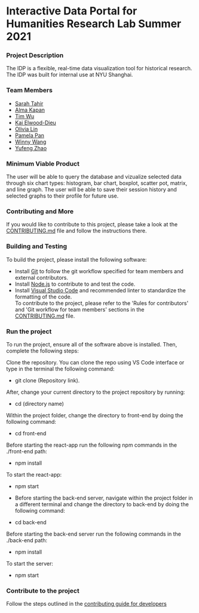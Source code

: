 # Interactive Data Portal for Humanities Research Lab Summer 2021

### Project Description

The IDP is a flexible, real-time data visualization tool for historical research. The IDP was built for internal use at NYU Shanghai.

### Team Members

- [Sarah Tahir](https://github.com/saraaahh63)
- [Alma Kapan](https://github.com/almazhankapan)
- [Tim Wu](https://github.com/TimWGY)
- [Kai Elwood-Dieu](https://github.com/KaiElwood)
- [Olivia Lin](https://github.com/oliviafroglin)
- [Pamela Pan](https://github.com/pamela-pan)
- [Winny Wang](https://github.com/winnyww)
- [Yufeng Zhao](https://github.com/yz3440)

### Minimum Viable Product

The user will be able to query the database and vizualize selected data through six chart types: histogram, bar chart, boxplot, scatter pot, matrix, and line graph. The user will be able to save their session history and selected graphs to their profile for future use.

### Contributing and More

If you would like to contribute to this project, please take a look at the [CONTRIBUTING.md](./CONTRIBUTING.md) file and follow the instructions there.

### Building and Testing

To build the project, please install the following software: <br>

- Install [Git](https://git-scm.com/) to follow the git workflow specified for team members and external contributors.
- Install [Node.js](https://nodejs.org/) to contribute to and test the code.
- Install [Visual Studio Code](https://code.visualstudio.com/download) and recommended linter to standardize the formatting of the code. <br>
  To contribute to the project, please refer to the 'Rules for contributors' and 'Git workflow for team members' sections in the [CONTRIBUTING.md](./CONTRIBUTING.md) file.

### Run the project

To run the project, ensure all of the software above is installed. Then, complete the following steps:

Clone the repository. You can clone the repo using VS Code interface or type in the terminal the following command:<br>

- git clone (Repository link). <br>

After, change your current directory to the project repository by running: <br>

- cd (directory name) <br>

Within the project folder, change the directory to front-end by doing the following command: <br>

- cd front-end <br>

Before starting the react-app run the following npm commands in the ./front-end path: <br>

- npm install <br>

To start the react-app: <br>

- npm start <br>

- Before starting the back-end server, navigate within the project folder in a different terminal and change the directory to back-end by doing the following command: <br>
- cd back-end <br>

Before starting the back-end server run the following commands in the ./back-end path: <br>

- npm install <br>

To start the server: <br>

- npm start <br>

### Contribute to the project

Follow the steps outlined in the [contributing guide for developers](https://github.com/HRL-at-NYUSH/Interactive-Portal/blob/main/CONTRIBUTING.md#the-git-workflow-that-the-team-follows)


